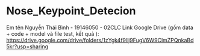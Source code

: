 # Nose_Keypoint_Detecion
Em tên Nguyễn Thái Bình - 19146050 - 02CLC
Link Google Drive (gồm data + code + model và file test, kết quả ):
https://drive.google.com/drive/folders/1zYgk4f9llj9FugV6W9ClmZPQnkaBd5kr?usp=sharing
